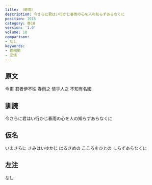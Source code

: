 ```yaml
---
title: （寄雨）
description: 今さらに君はい行かじ春雨の心を人の知らずあらなくに
position: 1916
category: 巻10
version: '1.0'
volume: 10
comparison:
- なし
keywords:
- 春相聞
- 恋情
---
```


## 原文

今更 君者伊不徃 春雨之 情乎人之 不知有名國

## 訓読

今さらに君はい行かじ春雨の心を人の知らずあらなくに

## 仮名

いまさらに きみはいゆかじ はるさめの こころをひとの しらずあらなくに

## 左注

なし
